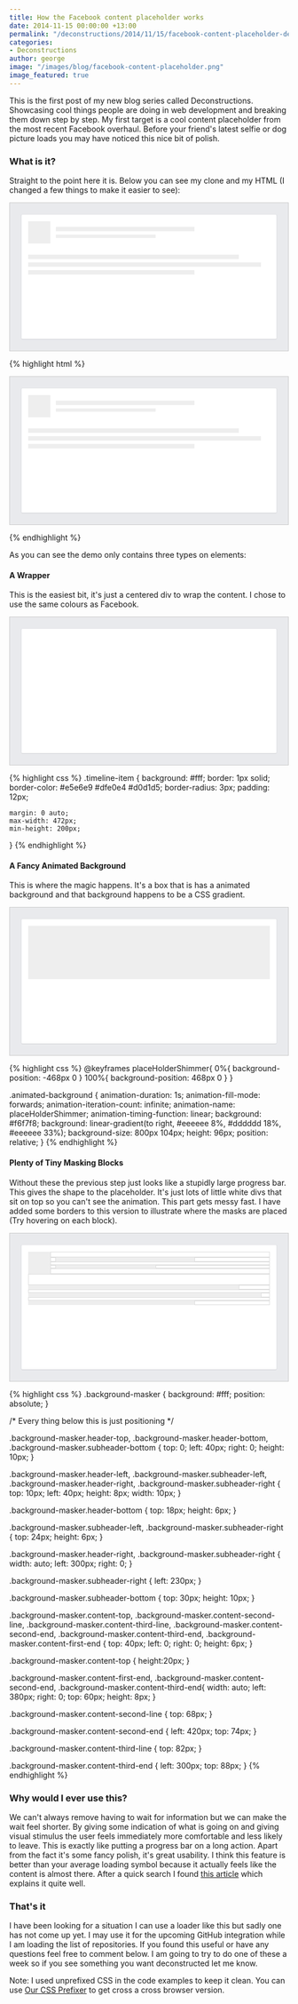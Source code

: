 ```yaml
---
title: How the Facebook content placeholder works
date: 2014-11-15 00:00:00 +13:00
permalink: "/deconstructions/2014/11/15/facebook-content-placeholder-deconstruction.html"
categories:
- Deconstructions
author: george
image: "/images/blog/facebook-content-placeholder.png"
image_featured: true
---
```


This is the first post of my new blog series called Deconstructions. Showcasing cool things people are doing in web development and breaking them down step by step. My first target is a cool content placeholder from the most recent Facebook overhaul. Before your friend's latest selfie or dog picture loads you may have noticed this nice bit of polish.

### What is it?

Straight to the point here it is. Below you can see my clone and my HTML (I changed a few things to make it easier to see):

<div class="timeline-wrapper">
    <div class="timeline-item">
        <div class="animated-background facebook">
            <div class="background-masker header-top"></div>
            <div class="background-masker header-left"></div>
            <div class="background-masker header-right"></div>
            <div class="background-masker header-bottom"></div>
            <div class="background-masker subheader-left"></div>
            <div class="background-masker subheader-right"></div>
            <div class="background-masker subheader-bottom"></div>
            <div class="background-masker content-top"></div>
            <div class="background-masker content-first-end"></div>
            <div class="background-masker content-second-line"></div>
            <div class="background-masker content-second-end"></div>
            <div class="background-masker content-third-line"></div>
            <div class="background-masker content-third-end"></div>
        </div>
    </div>
</div>

{% highlight html %}
<div class="timeline-wrapper">
    <div class="timeline-item">
        <div class="animated-background">
            <div class="background-masker header-top"></div>
            <div class="background-masker header-left"></div>
            <div class="background-masker header-right"></div>
            <div class="background-masker header-bottom"></div>
            <div class="background-masker subheader-left"></div>
            <div class="background-masker subheader-right"></div>
            <div class="background-masker subheader-bottom"></div>
            <div class="background-masker content-top"></div>
            <div class="background-masker content-first-end"></div>
            <div class="background-masker content-second-line"></div>
            <div class="background-masker content-second-end"></div>
            <div class="background-masker content-third-line"></div>
            <div class="background-masker content-third-end"></div>
        </div>
    </div>
</div>
{% endhighlight %}

As you can see the demo only contains three types on elements:

#### A Wrapper
This is the easiest bit, it's just a centered div to wrap the content. I chose to use the same colours as Facebook.

<div class="timeline-wrapper">
    <div class="timeline-item">
    </div>
</div>

{% highlight css %}
.timeline-item {
    background: #fff;
    border: 1px solid;
    border-color: #e5e6e9 #dfe0e4 #d0d1d5;
    border-radius: 3px;
    padding: 12px;

    margin: 0 auto;
    max-width: 472px;
    min-height: 200px;
}
{% endhighlight %}

#### A Fancy Animated Background
This is where the magic happens. It's a box that is has a animated background and that background happens to be a CSS gradient.

<div class="timeline-wrapper">
    <div class="timeline-item">
        <div class="animated-background">
        </div>
    </div>
</div>

{% highlight css %}
@keyframes placeHolderShimmer{
    0%{
        background-position: -468px 0
    }
    100%{
        background-position: 468px 0
    }
}

.animated-background {
    animation-duration: 1s;
    animation-fill-mode: forwards;
    animation-iteration-count: infinite;
    animation-name: placeHolderShimmer;
    animation-timing-function: linear;
    background: #f6f7f8;
    background: linear-gradient(to right, #eeeeee 8%, #dddddd 18%, #eeeeee 33%);
    background-size: 800px 104px;
    height: 96px;
    position: relative;
}
{% endhighlight %}

#### Plenty of Tiny Masking Blocks
Without these the previous step just looks like a stupidly large progress bar. This gives the shape to the placeholder. It's just lots of little white divs that sit on top so you can't see the animation. This part gets messy fast. I have added some borders to this version to illustrate where the masks are placed (Try hovering on each block).

<div class="timeline-wrapper">
    <div class="timeline-item">
        <div class="animated-background outlined">
            <div class="background-masker header-top"></div>
            <div class="background-masker header-left"></div>
            <div class="background-masker header-right"></div>
            <div class="background-masker header-bottom"></div>
            <div class="background-masker subheader-left"></div>
            <div class="background-masker subheader-right"></div>
            <div class="background-masker subheader-bottom"></div>
            <div class="background-masker content-top"></div>
            <div class="background-masker content-first-end"></div>
            <div class="background-masker content-second-line"></div>
            <div class="background-masker content-second-end"></div>
            <div class="background-masker content-third-line"></div>
            <div class="background-masker content-third-end"></div>
        </div>
    </div>
</div>

{% highlight css %}
.background-masker {
    background: #fff;
    position: absolute;
}

/* Every thing below this is just positioning */

.background-masker.header-top,
.background-masker.header-bottom,
.background-masker.subheader-bottom {
    top: 0;
    left: 40px;
    right: 0;
    height: 10px;
}

.background-masker.header-left,
.background-masker.subheader-left,
.background-masker.header-right,
.background-masker.subheader-right {
    top: 10px;
    left: 40px;
    height: 8px;
    width: 10px;
}

.background-masker.header-bottom {
    top: 18px;
    height: 6px;
}

.background-masker.subheader-left,
.background-masker.subheader-right {
    top: 24px;
    height: 6px;
}


.background-masker.header-right,
.background-masker.subheader-right {
    width: auto;
    left: 300px;
    right: 0;
}

.background-masker.subheader-right {
    left: 230px;
}

.background-masker.subheader-bottom {
    top: 30px;
    height: 10px;
}

.background-masker.content-top,
.background-masker.content-second-line,
.background-masker.content-third-line,
.background-masker.content-second-end,
.background-masker.content-third-end,
.background-masker.content-first-end {
    top: 40px;
    left: 0;
    right: 0;
    height: 6px;
}

.background-masker.content-top {
    height:20px;
}

.background-masker.content-first-end,
.background-masker.content-second-end,
.background-masker.content-third-end{
    width: auto;
    left: 380px;
    right: 0;
    top: 60px;
    height: 8px;
}

.background-masker.content-second-line  {
    top: 68px;
}

.background-masker.content-second-end {
    left: 420px;
    top: 74px;
}

.background-masker.content-third-line {
    top: 82px;
}

.background-masker.content-third-end {
    left: 300px;
    top: 88px;
}
{% endhighlight %}

### Why would I ever use this?
We can't always remove having to wait for information but we can make the wait feel shorter. By giving some indication of what is going on and giving visual stimulus the user feels immediately more comfortable and less likely to leave. This is exactly like putting a progress bar on a long action. Apart from the fact it's some fancy polish, it's great usability. I think this feature is better than your average loading symbol because it actually feels like the content is almost there. After a quick search I found <a href="http://usabilitypost.com/2009/01/23/making-wait-times-feel-shorter/">this article</a> which explains it quite well.

### That's it
I have been looking for a situation I can use a loader like this but sadly one has not come up yet. I may use it for the upcoming GitHub integration while I am loading the list of repositories. If you found this useful or have any questions feel free to comment below. I am going to try to do one of these a week so if you see something you want deconstructed let me know.

Note: I used unprefixed CSS in the code examples to keep it clean. You can use <a href="http://prefixr.cloudvent.net/" target="_blank">Our CSS Prefixer</a> to get cross a cross browser version.

<style>
    @-webkit-keyframes placeHolderShimmer{
        0%{
            background-position:-468px 0
        }
        100%{
            background-position:468px 0
        }
    }

    @keyframes placeHolderShimmer{
        0%{
            background-position:-468px 0
        }
        100%{
            background-position:468px 0
        }
    }

    .timeline-wrapper {
        background-color: #e9eaed;
        color: #141823;
        padding: 20px;
        border: 1px solid #ccc;
        margin: 0 auto 1em;
    }

    .timeline-item {
        background: #fff;
        border: 1px solid;
        border-color: #e5e6e9 #dfe0e4 #d0d1d5;
        border-radius: 3px;
        padding: 12px;

        margin: 0 auto;
        max-width: 472px;
        min-height: 200px;
    }

    .animated-background {
        -webkit-animation-duration: 1s;
        animation-duration: 1s;
        -webkit-animation-fill-mode: forwards;
        animation-fill-mode: forwards;
        -webkit-animation-iteration-count: infinite;
        animation-iteration-count: infinite;
        -webkit-animation-name: placeHolderShimmer;
        animation-name: placeHolderShimmer;
        -webkit-animation-timing-function: linear;
        animation-timing-function: linear;
        background: #f6f7f8;
        background: #eeeeee;
        background: -webkit-gradient(linear, left top, right top, color-stop(8%, #eeeeee), color-stop(18%, #dddddd), color-stop(33%, #eeeeee));
        background: -webkit-linear-gradient(left, #eeeeee 8%, #dddddd 18%, #eeeeee 33%);
        background: linear-gradient(to right,  #eeeeee 8%,#dddddd 18%,#eeeeee 33%);
        -webkit-background-size: 800px 104px;
        background-size: 800px 104px;
        height: 96px;
        position: relative;
    }

    .background-masker {
        background: #fff;
        position: absolute;
        -webkit-box-sizing: border-box;
        -moz-box-sizing: border-box;
        box-sizing: border-box;
    }

    .outlined .background-masker {
        border: 1px solid #ddd;
    }


    .outlined:hover .background-masker {
        border: none;
    }

    .outlined:hover .background-masker:hover {
        border: 1px solid #ccc;
        z-index: 1;
    }

    .background-masker.header-top,
    .background-masker.header-bottom,
    .background-masker.subheader-bottom {
        top: 0;
        left: 40px;
        right: 0;
        height: 10px;
    }

    .background-masker.header-left,
    .background-masker.subheader-left,
    .background-masker.header-right,
    .background-masker.subheader-right {
        top: 10px;
        left: 40px;
        height: 8px;
        width: 10px;
    }

    .background-masker.header-bottom {
        top: 18px;
        height: 6px;
    }

    .background-masker.subheader-left,
    .background-masker.subheader-right {
        top: 24px;
        height: 6px;
    }


    .background-masker.header-right,
    .background-masker.subheader-right {
        width: auto;
        left: 300px;
        right: 0;
    }

    .background-masker.subheader-right {
        left: 230px;
    }

    .background-masker.subheader-bottom {
        top: 30px;
        height: 10px;
    }

    .background-masker.content-top,
    .background-masker.content-second-line,
    .background-masker.content-third-line,
    .background-masker.content-second-end,
    .background-masker.content-third-end,
    .background-masker.content-first-end {
        top: 40px;
        left: 0;
        right: 0;
        height: 6px;
    }

    .background-masker.content-top {
        height:20px;
    }

    .background-masker.content-first-end,
    .background-masker.content-second-end,
    .background-masker.content-third-end{
        width: auto;
        left: 380px;
        right: 0;
        top: 60px;
        height: 8px;
    }

    .background-masker.content-second-line  {
        top: 68px;
    }

    .background-masker.content-second-end {
        left: 420px;
        top: 74px;
    }

    .background-masker.content-third-line {
        top: 82px;
    }

    .background-masker.content-third-end {
        left: 300px;
        top: 88px;
    }
</style>
